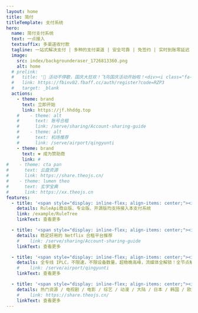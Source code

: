 ```yaml
---
layout: home
title: 简付
titleTemplate: 支付系统
hero:
  name: 简付支付系统
  text: 一点接入
  textsuffix: 多渠道收付款
  tagline: 一站式解决支付 | 多种的支付渠道 | 安全可靠 | 免签约 | 实时到账零延迟 | 智能风控 | 多平台适配  | 多种支付场景需求
  image:
    src: index/backgrounderaser_1726813360.png
    alt: home
  # prelink:
  #   title: '🎉 活动不停歇，国庆大狂欢！飞鸟国庆活动开始啦！<div><i class="fa-regular fa-hourglass-half" style="color: var (--vp-c-brand-3)"></i> 活动时间: 即日起至 <span style="color: var (--vp-c-brand-3);font-weight: bold;">2024 年 10 月 15 日 23 点 59 分 </span></div>'
  #   link: https://fbinv02.fbaff.cc/auth/register?code=RZP3
  #   target: _blank
  actions:
    - theme: brand
      text: 立即开始
      link: https://jf.hhddg.top
    #    - theme: alt
    #      text: 账号合租
    #      link: /serve/sharing/Account-sharing-guide
    #    - theme: alt
    #      text: 机场推荐
    #      link: /serve/airport/qingyunti
    - theme: brand
      text: ❤️ 成为赞助商
      link: #
#    - theme: cta pan
#      text: 云盘资源
#      link: https://share.theojs.cn/
#    - theme: lumen theo
#      text: 玄学宝典
#      link: https://xx.theojs.cn
features:
  - title: '<span style="display: inline-flex; align-items: center;"><img src="index/rule.png" style="height:27px; margin-right:0.5rem;"/> RuleProject社区应用 </span>'
    details: RuleApi商业版、专业版、开源版均支持接入本支付系统
    link: /example/RuleTree
    linkText: 查看更多

  - title: '<span style="display: inline-flex; align-items: center;"><i class="fab fa-youtube fa-xl" style="margin-right:0.5rem; color:#FF0000" alt="youtube"></i> 合租平台 </span>'
    details: 稳定好用的 Netflix 合租平台推荐
    #    link: /serve/sharing/Account-sharing-guide
    linkText: 查看更多

  - title: '<span style="display: inline-flex; align-items: center;"><i class="fas fa-plane fa-xl" style="margin-right:0.5rem; color:#538dd7" alt="IPLC"></i> 优质线路 </span>'
    details: 全专线 IPLC，不限速，不限设备数量，超稳晚高峰，流媒体全解锁！全节点解锁 chatgpt！
    #    link: /serve/airport/qingyunti
    linkText: 查看更多

  - title: '<span style="display: inline-flex; align-items: center;"><i class="fas fa-genderless fa-2xl" style="margin-right:0.5rem; color:#4a6ffd" alt="aliyundrive"></i> 云盘资源分享 </span>'
    details: 热门资源 / 电视剧 / 电影 / 综艺 / 动漫 / 大陆 / 日本 / 韩国 / 欧美
    #    link: https://share.theojs.cn/
    linkText: 查看更多
---
```


<Home />
